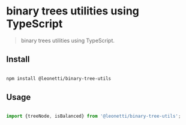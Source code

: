 # binary trees utilities using TypeScript 

> binary trees utilities using TypeScript. 

## Install

```sh

npm install @leonetti/binary-tree-utils

```

## Usage

```js

import {treeNode, isBalanced} from '@leonetti/binary-tree-utils';




```
